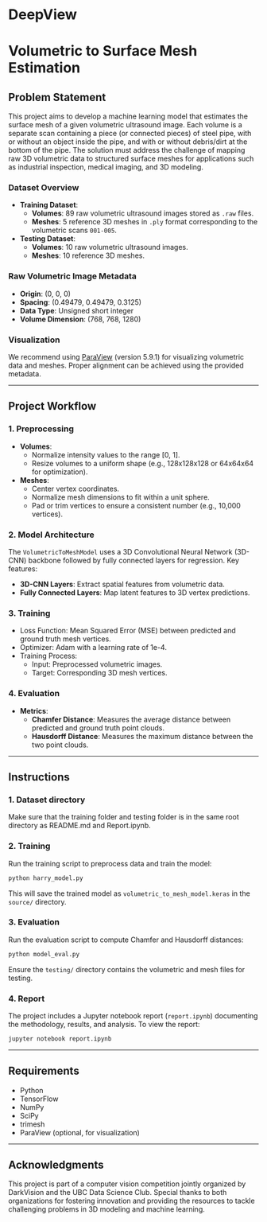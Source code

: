 # DeepView
# Volumetric to Surface Mesh Estimation

## Problem Statement
This project aims to develop a machine learning model that estimates the surface mesh of a given volumetric ultrasound image. Each volume is a separate scan containing a piece (or connected pieces) of steel pipe, with or without an object inside the pipe, and with or without debris/dirt at the bottom of the pipe. The solution must address the challenge of mapping raw 3D volumetric data to structured surface meshes for applications such as industrial inspection, medical imaging, and 3D modeling.

### Dataset Overview
- **Training Dataset**:
  - **Volumes**: 89 raw volumetric ultrasound images stored as `.raw` files.
  - **Meshes**: 5 reference 3D meshes in `.ply` format corresponding to the volumetric scans `001-005`.
- **Testing Dataset**:
  - **Volumes**: 10 raw volumetric ultrasound images.
  - **Meshes**: 10 reference 3D meshes.

### Raw Volumetric Image Metadata
- **Origin**: (0, 0, 0)
- **Spacing**: (0.49479, 0.49479, 0.3125)
- **Data Type**: Unsigned short integer
- **Volume Dimension**: (768, 768, 1280)

### Visualization
We recommend using [ParaView](https://www.paraview.org) (version 5.9.1) for visualizing volumetric data and meshes. Proper alignment can be achieved using the provided metadata.

---

## Project Workflow

### 1. Preprocessing
- **Volumes**:
  - Normalize intensity values to the range [0, 1].
  - Resize volumes to a uniform shape (e.g., 128x128x128 or 64x64x64 for optimization).
- **Meshes**:
  - Center vertex coordinates.
  - Normalize mesh dimensions to fit within a unit sphere.
  - Pad or trim vertices to ensure a consistent number (e.g., 10,000 vertices).

### 2. Model Architecture
The `VolumetricToMeshModel` uses a 3D Convolutional Neural Network (3D-CNN) backbone followed by fully connected layers for regression. Key features:
- **3D-CNN Layers**: Extract spatial features from volumetric data.
- **Fully Connected Layers**: Map latent features to 3D vertex predictions.

### 3. Training
- Loss Function: Mean Squared Error (MSE) between predicted and ground truth mesh vertices.
- Optimizer: Adam with a learning rate of 1e-4.
- Training Process:
  - Input: Preprocessed volumetric images.
  - Target: Corresponding 3D mesh vertices.

### 4. Evaluation
- **Metrics**:
  - **Chamfer Distance**: Measures the average distance between predicted and ground truth point clouds.
  - **Hausdorff Distance**: Measures the maximum distance between the two point clouds.

---

## Instructions

### 1. Dataset directory
Make sure that the training folder and testing folder is in the same root directory as README.md and Report.ipynb.

### 2. Training
Run the training script to preprocess data and train the model:
```bash
python harry_model.py
```
This will save the trained model as `volumetric_to_mesh_model.keras` in the `source/` directory.

### 3. Evaluation
Run the evaluation script to compute Chamfer and Hausdorff distances:
```bash
python model_eval.py
```
Ensure the `testing/` directory contains the volumetric and mesh files for testing.

### 4. Report
The project includes a Jupyter notebook report (`report.ipynb`) documenting the methodology, results, and analysis. To view the report:
```bash
jupyter notebook report.ipynb
```

---

## Requirements
- Python 
- TensorFlow 
- NumPy
- SciPy
- trimesh
- ParaView (optional, for visualization)

---

## Acknowledgments
This project is part of a computer vision competition jointly organized by DarkVision and the UBC Data Science Club. Special thanks to both organizations for fostering innovation and providing the resources to tackle challenging problems in 3D modeling and machine learning.
